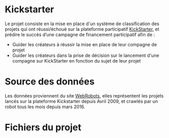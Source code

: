 # Kickstarter 

Le projet consiste en la mise en place d'un système de classification des projets qui ont réussi/échoué sur la plateforme participatif [KickStarter](https://www.kickstarter.com/), et prédire le succès d’une campagne de financement participatif afin de : 

- Guider les créateurs à réussir la mise en place de leur compagne de projet
- Guider les créateurs dans la prise de décision sur le lancement d'une compagne sur KickStarter en fonction du sujet de leur projet 


# Source des données

Les données proviennent du site [WebRobots](https://webrobots.io/kickstarter-datasets/), elles représentent les projets lancés sur la plateforme Kickstarter depuis Avril 2009, et crawlés par un robot tous les mois depuis mars 2016.

# Fichiers du projet


